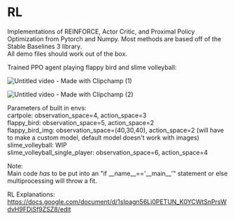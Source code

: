 # RL

Implementations of REINFORCE, Actor Critic, and Proximal Policy Optimization from Pytorch and Numpy. Most methods are based off of the Stable Baselines 3 library.     
All demo files should work out of the box.
           
           
Trained PPO agent playing flappy bird and slime volleyball:     

![Untitled video - Made with Clipchamp (1)](https://github.com/user-attachments/assets/ef0a4d8b-bafd-406a-9028-88e794814334)
           
![Untitled video - Made with Clipchamp (2)](https://github.com/user-attachments/assets/87ed8a0c-32aa-47b0-8200-cdd14322831e)

           

Parameters of built in envs:           
cartpole: observation_space=4, action_space=3           
flappy_bird: observation_space=5, action_space=2           
flappy_bird_img: observation_space=(40,30,40), action_space=2   (will have to make a custom model, default model doesn't work with images)                 
slime_volleyball: WIP           
slime_volleyball_single_player: observation_space=6, action_space=4  

Note:      
Main code *has* to be put into an "if \_\_name__=='\_\_main__'" statement or else multiprocessing will throw a fit.

RL Explanations: 
https://docs.google.com/document/d/1sIpagn56Lj0PETUN_K0YCWtSnPrsWdvH9FDiSf9ZSZ8/edit
